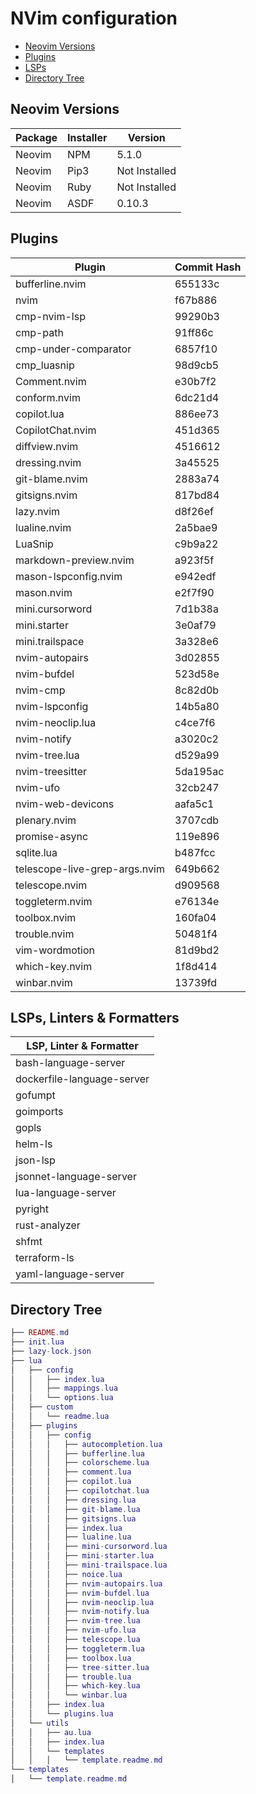 # NVim configuration

- [Neovim Versions](#neovim-versions)
- [Plugins](#plugins)
- [LSPs](#lsps)
- [Directory Tree](#directory-tree)

## Neovim Versions

| Package | Installer | Version |
|--------|--------|--------|
| Neovim | NPM | 5.1.0 |
| Neovim | Pip3 | Not Installed |
| Neovim | Ruby | Not Installed |
| Neovim | ASDF | 0.10.3 |

## Plugins

| Plugin | Commit Hash |
|--------|-------------|
| bufferline.nvim | 655133c |
| nvim | f67b886 |
| cmp-nvim-lsp | 99290b3 |
| cmp-path | 91ff86c |
| cmp-under-comparator | 6857f10 |
| cmp_luasnip | 98d9cb5 |
| Comment.nvim | e30b7f2 |
| conform.nvim | 6dc21d4 |
| copilot.lua | 886ee73 |
| CopilotChat.nvim | 451d365 |
| diffview.nvim | 4516612 |
| dressing.nvim | 3a45525 |
| git-blame.nvim | 2883a74 |
| gitsigns.nvim | 817bd84 |
| lazy.nvim | d8f26ef |
| lualine.nvim | 2a5bae9 |
| LuaSnip | c9b9a22 |
| markdown-preview.nvim | a923f5f |
| mason-lspconfig.nvim | e942edf |
| mason.nvim | e2f7f90 |
| mini.cursorword | 7d1b38a |
| mini.starter | 3e0af79 |
| mini.trailspace | 3a328e6 |
| nvim-autopairs | 3d02855 |
| nvim-bufdel | 523d58e |
| nvim-cmp | 8c82d0b |
| nvim-lspconfig | 14b5a80 |
| nvim-neoclip.lua | c4ce7f6 |
| nvim-notify | a3020c2 |
| nvim-tree.lua | d529a99 |
| nvim-treesitter | 5da195ac |
| nvim-ufo | 32cb247 |
| nvim-web-devicons | aafa5c1 |
| plenary.nvim | 3707cdb |
| promise-async | 119e896 |
| sqlite.lua | b487fcc |
| telescope-live-grep-args.nvim | 649b662 |
| telescope.nvim | d909568 |
| toggleterm.nvim | e76134e |
| toolbox.nvim | 160fa04 |
| trouble.nvim | 50481f4 |
| vim-wordmotion | 81d9bd2 |
| which-key.nvim | 1f8d414 |
| winbar.nvim | 13739fd |

## LSPs, Linters & Formatters

| LSP, Linter & Formatter |
|--------|
| bash-language-server |
| dockerfile-language-server |
| gofumpt |
| goimports |
| gopls |
| helm-ls |
| json-lsp |
| jsonnet-language-server |
| lua-language-server |
| pyright |
| rust-analyzer |
| shfmt |
| terraform-ls |
| yaml-language-server |

## Directory Tree

```lua
├── README.md
├── init.lua
├── lazy-lock.json
├── lua
│   ├── config
│   │   ├── index.lua
│   │   ├── mappings.lua
│   │   └── options.lua
│   ├── custom
│   │   └── readme.lua
│   ├── plugins
│   │   ├── config
│   │   │   ├── autocompletion.lua
│   │   │   ├── bufferline.lua
│   │   │   ├── colorscheme.lua
│   │   │   ├── comment.lua
│   │   │   ├── copilot.lua
│   │   │   ├── copilotchat.lua
│   │   │   ├── dressing.lua
│   │   │   ├── git-blame.lua
│   │   │   ├── gitsigns.lua
│   │   │   ├── index.lua
│   │   │   ├── lualine.lua
│   │   │   ├── mini-cursorword.lua
│   │   │   ├── mini-starter.lua
│   │   │   ├── mini-trailspace.lua
│   │   │   ├── noice.lua
│   │   │   ├── nvim-autopairs.lua
│   │   │   ├── nvim-bufdel.lua
│   │   │   ├── nvim-neoclip.lua
│   │   │   ├── nvim-notify.lua
│   │   │   ├── nvim-tree.lua
│   │   │   ├── nvim-ufo.lua
│   │   │   ├── telescope.lua
│   │   │   ├── toggleterm.lua
│   │   │   ├── toolbox.lua
│   │   │   ├── tree-sitter.lua
│   │   │   ├── trouble.lua
│   │   │   ├── which-key.lua
│   │   │   └── winbar.lua
│   │   ├── index.lua
│   │   └── plugins.lua
│   └── utils
│   │   ├── au.lua
│   │   ├── index.lua
│   │   └── templates
│   │   │   └── template.readme.md
└── templates
│   └── template.readme.md
```
